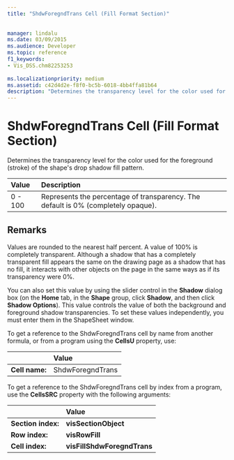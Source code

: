 ```yaml
---
title: "ShdwForegndTrans Cell (Fill Format Section)"
 
 
manager: lindalu
ms.date: 03/09/2015
ms.audience: Developer
ms.topic: reference
f1_keywords:
- Vis_DSS.chm82253253
 
ms.localizationpriority: medium
ms.assetid: c42d4d2e-f8f0-bc5b-6018-4bb4ffa81b64
description: "Determines the transparency level for the color used for the foreground (stroke) of the shape's drop shadow fill pattern."
---
```


# ShdwForegndTrans Cell (Fill Format Section)

Determines the transparency level for the color used for the foreground (stroke) of the shape's drop shadow fill pattern.
  
|**Value**|**Description**|
|:-----|:-----|
|0 - 100  <br/> |Represents the percentage of transparency. The default is 0% (completely opaque). |
   
## Remarks

Values are rounded to the nearest half percent. A value of 100% is completely transparent. Although a shadow that has a completely transparent fill appears the same on the drawing page as a shadow that has no fill, it interacts with other objects on the page in the same ways as if its transparency were 0%.
  
You can also set this value by using the slider control in the **Shadow** dialog box (on the **Home** tab, in the **Shape** group, click **Shadow**, and then click **Shadow Options**). This value controls the value of both the background and foreground shadow transparencies. To set these values independently, you must enter them in the ShapeSheet window.
  
To get a reference to the ShdwForegndTrans cell by name from another formula, or from a program using the **CellsU** property, use: 
  
||Value |
|:-----|:-----|
|**Cell name:**  <br/> |ShdwForegndTrans  <br/> |
   
To get a reference to the ShdwForegndTrans cell by index from a program, use the **CellsSRC** property with the following arguments: 
  
||Value |
|:-----|:-----|
|**Section index:**  <br/> |**visSectionObject** <br/> |
|**Row index:**  <br/> |**visRowFill** <br/> |
|**Cell index:**  <br/> |**visFillShdwForegndTrans** <br/> |
   

